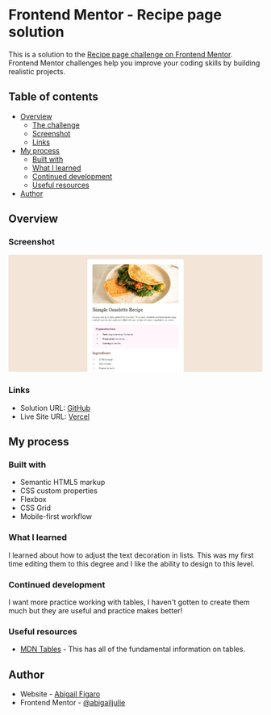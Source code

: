 # Frontend Mentor - Recipe page solution

This is a solution to the [Recipe page challenge on Frontend Mentor](https://www.frontendmentor.io/challenges/recipe-page-KiTsR8QQKm). Frontend Mentor challenges help you improve your coding skills by building realistic projects. 

## Table of contents

- [Overview](#overview)
  - [The challenge](#the-challenge)
  - [Screenshot](#screenshot)
  - [Links](#links)
- [My process](#my-process)
  - [Built with](#built-with)
  - [What I learned](#what-i-learned)
  - [Continued development](#continued-development)
  - [Useful resources](#useful-resources)
- [Author](#author)

## Overview

### Screenshot

![](./assets/images/screenshot.JPG)

### Links

- Solution URL: [GitHub](https://github.com/abigailjulie/FrontendMentor_RecipeCard)
- Live Site URL: [Vercel](https://frontendmentorrecipecard.vercel.app/)

## My process

### Built with

- Semantic HTML5 markup
- CSS custom properties
- Flexbox
- CSS Grid
- Mobile-first workflow

### What I learned

I learned about how to adjust the text decoration in lists. This was my first time editing them to this degree and I like the ability to design to this level.

### Continued development

I want more practice working with tables, I haven't gotten to create them much but they are useful and practice makes better!

### Useful resources

- [MDN Tables](https://developer.mozilla.org/en-US/docs/Web/HTML/Element/table) - This has all of the fundamental information on tables.

## Author

- Website - [Abigail Figaro](https://www.abigaildesigns.org)
- Frontend Mentor - [@abigailjulie](https://www.frontendmentor.io/profile/abigailjulie)

